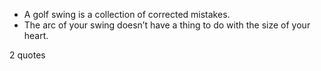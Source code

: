  - A golf swing is a collection of corrected mistakes.
 - The arc of your swing doesn’t have a thing to do with the size of your heart.

2 quotes